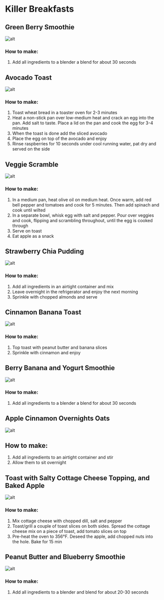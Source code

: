 # Killer Breakfasts

## Green Berry Smoothie

![alt](/Breakfast/img/greenBerrySmooth.png)

### How to make:

1. Add all ingredients to a blender a blend for about 30 seconds

## Avocado Toast

![alt](/Breakfast/img/avocado-toast.png)

### How to make:

1. Toast wheat bread in a toaster oven for 2-3 minutes
2. Heat a non-stick pan over low-medium heat and crack an egg into the pan. Add salt to taste. Place a lid on the pan and cook the egg for 3-4 minutes
3. When the toast is done add the sliced avocado
4. Place the egg on top of the avocado and enjoy
5. Rinse raspberries for 10 seconds under cool running water, pat dry and served on the side

## Veggie Scramble

![alt](/Breakfast/img/veggieScramble.png)

### How to make:

1. In a medium pan, heat olive oil on medium heat. Once warm, add red bell pepper and tomatoes and cook for 5 minutes. Then add spinach and cook until wilted
2. In a separate bowl, whisk egg with salt and pepper. Pour over veggies and cook, flipping and scrambling throughout, until the egg is cooked through
3. Serve on toast
4. Eat apple as a snack

## Strawberry Chia Pudding

![alt](/Breakfast/img/strawberryChiaPuding.png)

### How to make:

1. Add all ingredients in an airtight container and mix
2. Leave overnight in the refrigerator and enjoy the next morning
3. Sprinkle with chopped almonds and serve

## Cinnamon Banana Toast

![alt](/Breakfast/img/cinnamonBananaToast.png)

### How to make:

1. Top toast with peanut butter and banana slices
2. Sprinkle with cinnamon and enjoy

## Berry Banana and Yogurt Smoothie

![alt](/Breakfast/img/berryBananaAndYogurtSmothie.png)

### How to make:

1. Add all ingredients to a blender a blend for about 30 seconds

## Apple Cinnamon Overnights Oats

![alt](/Breakfast/img/appleCinamonOvernightOasts.png)

## How to make:

1. Add all ingredients to an airtight container and stir
2. Allow them to sit overnight

## Toast with Salty Cottage Cheese Topping, and Baked Apple

![alt](/Breakfast/img/toastWithSaltyCottageCheese.png)

### How to make:

1. Mix cottage cheese with chopped dill, salt and pepper
2. Toast/grill a couple of toast slices on both sides. Spread the cottage cheese mix on a piece of toast, add tomato slices on top
3. Pre-heat the oven to 356°F. Deseed the apple, add chopped nuts into the hole. Bake for 15 min

## Peanut Butter and Blueberry Smoothie

![alt](/Breakfast/img/peanutButterAndBlueberrySmoothie.png)

### How to make:

1. Add all ingredients to a blender and blend for about 20-30 seconds
